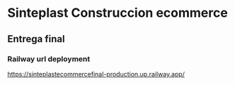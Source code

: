 # Sinteplast Construccion ecommerce
## Entrega final

### Railway url deployment

https://sinteplastecommercefinal-production.up.railway.app/


